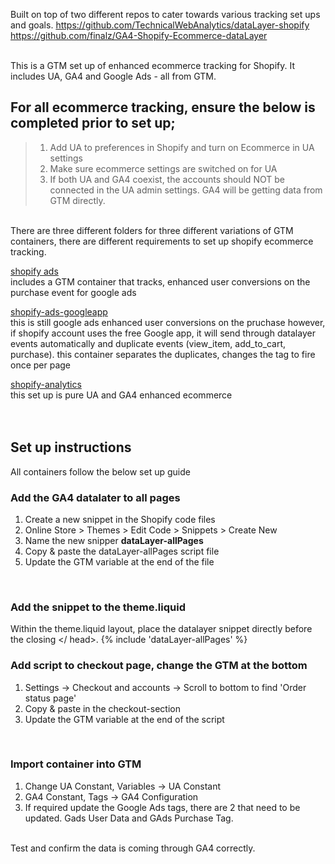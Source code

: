 Built on top of two different repos to cater towards various tracking set ups and goals.
https://github.com/TechnicalWebAnalytics/dataLayer-shopify <br>
https://github.com/finalz/GA4-Shopify-Ecommerce-dataLayer<br><br>

This is a GTM set up of enhanced ecommerce tracking for Shopify. 
It includes UA, GA4 and Google Ads - all from GTM. 
<br>

## For all ecommerce tracking, ensure the below is completed prior to set up;
> 1. Add UA to preferences in Shopify and turn on Ecommerce in UA settings
> 2. Make sure ecommerce settings are switched on for UA 
> 3. If both UA and GA4 coexist, the accounts should NOT be connected in the UA admin settings. GA4 will be getting data from GTM directly. 
<br>
There are three different folders for three different variations of GTM containers, there are different requirements to set up shopify ecommerce tracking. 

[shopify ads](../blob/master/shopify-ads/gtm-ads.json)<br>
includes a GTM container that tracks, enhanced user conversions on the purchase event for google ads <br>

[shopify-ads-googleapp](../blob/master/shopify-ads-googleapp/GTM-Ads-Shopify-GoogleApp.json)<br>
this is still google ads enhanced user conversions on the pruchase however, if shopify account uses the free Google app, it will send through datalayer events automatically and duplicate events (view_item, add_to_cart, purchase). this container separates the duplicates, changes the tag to fire once per page

[shopify-analytics](../blob/master/shopify-analytics/gtm.json)<br>
this set up is pure UA and GA4 enhanced ecommerce 
<Br><br><br>

## Set up instructions
All containers follow the below set up guide<br>
### Add the GA4 datalater to all pages
1. Create a new snippet in the Shopify code files
2. Online Store > Themes > Edit Code > Snippets > Create New
3. Name the new snipper **dataLayer-allPages**
5. Copy & paste the dataLayer-allPages script file 
5. Update the GTM variable at the end of the file
<Br>

### Add the snippet to the theme.liquid
Within the theme.liquid layout, place the datalayer snippet directly before the closing </ head>. 
{% include 'dataLayer-allPages' %}
  <Br>

### Add script to checkout page, change the GTM at the bottom
1. Settings -> Checkout and accounts -> Scroll to bottom to find 'Order status page'
2. Copy & paste in the checkout-section
3. Update the GTM variable at the end of the script
  <br>

### Import container into GTM
1. Change UA Constant, Variables -> UA Constant
2. GA4 Constant, Tags -> GA4 Configuration 
3. If required update the Google Ads tags, there are 2 that need to be updated. Gads User Data and GAds Purchase Tag. 
<br>
Test and confirm the data is coming through GA4 correctly. 
  
  

